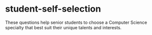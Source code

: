 # student-self-selection
These questions help senior students to choose a Computer Science specialty that best suit their unique talents and interests.
